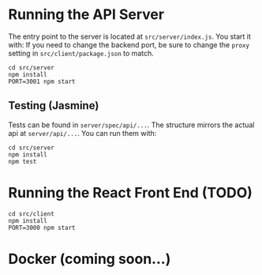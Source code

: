 # Running the API Server
The entry point to the server is located at `src/server/index.js`. You start it with:
If you need to change the backend port, be sure to change the `proxy` setting in `src/client/package.json` to match.

```
cd src/server
npm install
PORT=3001 npm start
```

## Testing (Jasmine)
Tests can be found in `server/spec/api/...`. The structure mirrors the actual api at `server/api/...`. You can run them with:

```
cd src/server
npm install
npm test
```

# Running the React Front End (TODO)
```
cd src/client
npm install
PORT=3000 npm start
```

# Docker (coming soon...)